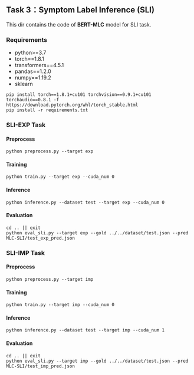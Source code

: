 ## Task 3：Symptom Label Inference (SLI)

This dir contains the code of **BERT-MLC** model for SLI task. 

### Requirements

- python>=3.7
- torch==1.8.1
- transformers==4.5.1
- pandas==1.2.0
- numpy==1.19.2
- sklearn

```shell
pip install torch==1.8.1+cu101 torchvision==0.9.1+cu101 torchaudio==0.8.1 -f https://download.pytorch.org/whl/torch_stable.html
pip install -r requirements.txt
```

### SLI-EXP Task

#### Preprocess

```shell
python preprocess.py --target exp
```

#### Training

```shell
python train.py --target exp --cuda_num 0
```

#### Inference

```shell
python inference.py --dataset test --target exp --cuda_num 0
```

#### Evaluation

```shell
cd .. || exit
python eval_sli.py --target exp --gold ../../dataset/test.json --pred MLC-SLI/test_exp_pred.json
```

### SLI-IMP Task

#### Preprocess

```shell
python preprocess.py --target imp
```

#### Training

```shell
python train.py --target imp --cuda_num 0
```

#### Inference

```shell
python inference.py --dataset test --target imp --cuda_num 1
```

#### Evaluation

```shell
cd .. || exit
python eval_sli.py --target imp --gold ../../dataset/test.json --pred MLC-SLI/test_imp_pred.json
```
